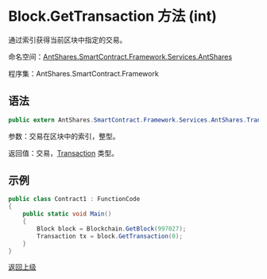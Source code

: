 # Block.GetTransaction 方法 (int)

通过索引获得当前区块中指定的交易。

命名空间：[AntShares.SmartContract.Framework.Services.AntShares](../../Neo.md)

程序集：AntShares.SmartContract.Framework

## 语法

```c#
public extern AntShares.SmartContract.Framework.Services.AntShares.Transaction GetTransaction(int index)
```

参数：交易在区块中的索引，整型。

返回值：交易，[Transaction](../Transaction.md) 类型。

## 示例

```c#
public class Contract1 : FunctionCode
{
    public static void Main()
    {
        Block block = Blockchain.GetBlock(997027);
        Transaction tx = block.GetTransaction(0);
    }
}
```



[返回上级](../Block.md)